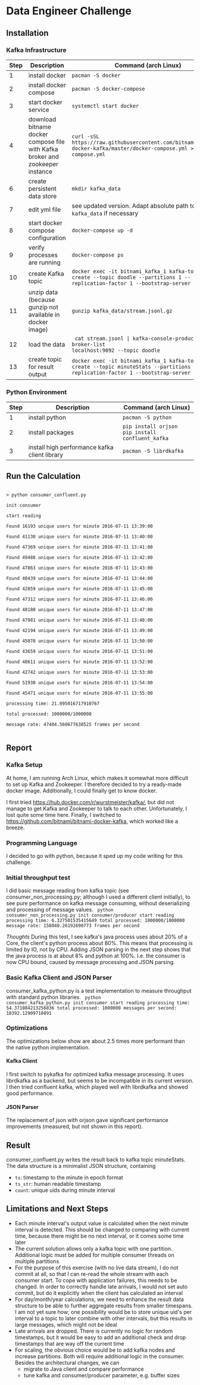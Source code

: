 # Data Engineer Challenge

## Installation

### Kafka Infrastructure
| Step | Description | Command (arch Linux)  |
|--|--|--|
| 1 | install docker| `pacman -S docker` |
| 2 | install docker compose  | `pacman -S docker-compose` |
| 3 | start docker service | `systemctl start docker` |
| 4 | download bitname docker compose file with Kafka broker and zookeeper instance | `curl -sSL https://raw.githubusercontent.com/bitnami/bitnami-docker-kafka/master/docker-compose.yml > docker-compose.yml` |
| 6 | create persistent data store  | `mkdir kafka_data` | 
| 7 | edit yml file | see updated version. Adapt absolute path to `kafka_data` if necessary  | 
| 8 | start docker compose configuration | `docker-compose up -d` | 
| 9 | verify processes are running | `docker-compose ps` | 
| 10 | create Kafka topic | `docker exec -it bitnami_kafka_1 kafka-topics.sh --create --topic doodle --partitions 1 --replication-factor 1 --bootstrap-server :9092` | 
| 11 | unzip data (because gunzip not available in docker image) | `gunzip kafka_data/stream.jsonl.gz` | 
| 12 | load the data | <code> cat stream.jsonl &#124; kafka-console-producer.sh --broker-list localhost:9092 --topic doodle </code>| 
| 13 | create topic for result output | `docker exec -it bitnami_kafka_1 kafka-topics.sh --create --topic minuteStats --partitions 1 --replication-factor 1 --bootstrap-server :9092`|

### Python Environment
| Step |Description|Command (arch Linux)|
|--|--|--|
|1|install python|`pacman -S python`|
|2|install packages|`pip install orjson`<br>`pip install confluent_kafka`|
|3|install high performance kafka client library | `pacman -S librdkafka`|

## Run the Calculation
<code>
> python consumer_confluent.py <br>
init consumer<br>
start reading<br>
Found 16193 unique users for minute 2016-07-11 13:39:00<br>
Found 41130 unique users for minute 2016-07-11 13:40:00<br>
Found 47369 unique users for minute 2016-07-11 13:41:00<br>
Found 49488 unique users for minute 2016-07-11 13:42:00<br>
Found 47863 unique users for minute 2016-07-11 13:43:00<br>
Found 40439 unique users for minute 2016-07-11 13:44:00<br>
Found 42859 unique users for minute 2016-07-11 13:45:00<br>
Found 47312 unique users for minute 2016-07-11 13:46:00<br>
Found 48180 unique users for minute 2016-07-11 13:47:00<br>
Found 47981 unique users for minute 2016-07-11 13:48:00<br>
Found 42194 unique users for minute 2016-07-11 13:49:00<br>
Found 45070 unique users for minute 2016-07-11 13:50:00<br>
Found 43659 unique users for minute 2016-07-11 13:51:00<br>
Found 48611 unique users for minute 2016-07-11 13:52:00<br>
Found 42742 unique users for minute 2016-07-11 13:53:00<br>
Found 51930 unique users for minute 2016-07-11 13:54:00<br>
Found 45471 unique users for minute 2016-07-11 13:55:00<br>
processing time: 21.095016717910767<br>
total processed: 1000000/1000000<br>
message rate: 47404.560677638525 frames per second<br>
</code>

## Report
### Kafka Setup
At home, I am running Arch Linux, which makes it somewhat more difficult to set up  Kafka and Zookeeper. I therefore decided to try a ready-made docker image. Additionally, I could finally get to know docker.

I first tried https://hub.docker.com/r/wurstmeister/kafka/, but did not manage to get Kafka and Zookeeper to talk to each other. Unfortunately, I lost quite some time here. Finally, I switched to https://github.com/bitnami/bitnami-docker-kafka, which worked like a breeze.

### Programming Language
I decided to go with python, because it sped up my code writing for this challenge.

### Initial throughput test
I did basic message reading from kafka topic (see consumer_non_processing.py; although I used a different client initially), to see pure performance on kafka message consuming, without deserializing and processing of message values.
<code>
python consumer_non_processing.py 
init consumer/producer
start reading
processing time: 6.327501535415649
total processed: 1000000/1000000
message rate: 158040.26192690773 frames per second
</code>

*Thoughts*
During this test, I see kafka's java process uses about 20% of a Core, the client's python process about 80%. This means that processing is limited by IO, not by CPU. 
Adding JSON parsing in the next step shows that the java process is at about 8% and python at 100%. I.e. the consumer is now CPU bound, caused by message processing and JSON parsing.
### Basic Kafka Client and JSON Parser
consumer_kafka_python.py is a test implementation to measure throughput with standard python libraries.
<code>
python consumer_kafka_python.py 
init consumer
start reading
processing time: 54.371084213256836
total processed: 1000000
messages per second: 18392.12909710891
</code>

### Optimizations
The optimizations below show are about 2.5 times more performant than the native python implementation.
#### Kafka Client
I first switch to pykafka for optimized kafka message processing. It uses librdkafka as a backend, but seems to be incompatible in its current version.
I then tried confluent kafka, which played well with librdkafka and showed good performance.
#### JSON Parser
The replacement of json with orjson gave significant performance improvements (measured, but not shown in this report).
## Result
consumer_confluent.py writes the result back to kafka topic minuteStats.
The data structure is a minimalist JSON structure, containing

 - `ts`: timestamp to the minute in epoch format
 - `ts_str`: human readable timestamp
 - `count`: unique uids during minute interval

## Limitations and Next Steps
  - Each minute interval's output value is calculated when the next minute interval is detected. This should be changed to comparing with current time, because there might be no next interval, or it comes some time later
  - The current solution allows only a kafka topic with one partition. Additional logic must be added for multiple consumer threads on multiple partitions
  - For the purpose of this exercise (with no live data stream), I do not commit at all, so that I can re-read the whole stream with each consumer start. To cope with application failures, this needs to be changed. In order to correctly handle late arrivals, I would not set auto commit, but do it explicitly when the client has calculated an interval
  - For day/month/year calculations, we need to enhance the result data structure to be able to further aggregate results from smaller timespans. I am not yet sure how; one possibility would be to store unique uid's per interval to a topic to later combine with other intervals, but this results in large messages, which might not be ideal
  - Late arrivals are dropped. There is currently no logic for random timestamps, but it would be easy to add an additional check and drop timestamps that are way off the current time
  - For scaling, the obvious choice would be to add kafka nodes and increase partitions. Both will require additional logic in the consumer. Besides the architectural changes, we can
    * migrate to Java client and compare performance
    * tune kafka and consumer/producer parameter, e.g. buffer sizes 


